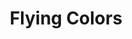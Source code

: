 ---
title: "Flying Colors"
summary: "American prog-rock supergroup, formed in Nashville, Tennessee in January 2011 and composed of , , , and ."
image: "flying-colors.jpg"
apple_music_artist_url: "https://music.apple.com/gb/artist/flying-colors/297256628"
wikipedia_url: "none"
---